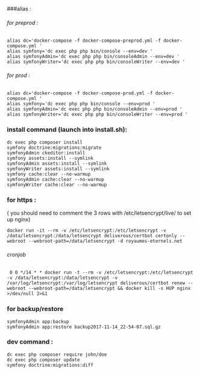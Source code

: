 ###alias : 

###### for preprod :

````
alias dc='docker-compose -f docker-compose-preprod.yml -f docker-compose.yml '
alias symfony='dc exec php php bin/console --env=dev '
alias symfonyAdmin='dc exec php php bin/consoleAdmin --env=dev '
alias symfonyWriter='dc exec php php bin/consoleWriter --env=dev '
````

###### for prod :

````
alias dc='docker-compose -f docker-compose-prod.yml -f docker-compose.yml '
alias symfony='dc exec php php bin/console --env=prod '
alias symfonyAdmin='dc exec php php bin/consoleAdmin --env=prod '
alias symfonyWriter='dc exec php php bin/consoleWriter --env=prod '
````

### install command (launch into install.sh):

````
dc exec php composer install
symfony doctrine:migrations:migrate
symfonyAdmin ckeditor:install
symfony assets:install --symlink
symfonyAdmin assets:install --symlink
symfonyWriter assets:install --symlink
symfony cache:clear --no-warmup
symfonyAdmin cache:clear --no-warmup
symfonyWriter cache:clear --no-warmup
````

### for https : 

( you should need to comment the 3 rows with /etc/letsencrypt/live/ to set up nginx)

````
docker run -it --rm -v /etc/letsencrypt:/etc/letsencrypt -v /data/letsencrypt:/data/letsencrypt deliverous/certbot certonly --webroot --webroot-path=/data/letsencrypt -d royaumes-eternels.net
````
###### cronjob

````
 0 0 */14 * * docker run -t --rm -v /etc/letsencrypt:/etc/letsencrypt -v /data/letsencrypt:/data/letsencrypt -v /var/log/letsencrypt:/var/log/letsencrypt deliverous/certbot renew --webroot --webroot-path=/data/letsencrypt && docker kill -s HUP nginx >/dev/null 2>&1
````

### for backup/restore

````
symfonyAdmin app:backup
symfonyAdmin app:restore backup2017-11-14_22-54-07.sql.gz
````

### dev command :


````
dc exec php composer require john/doe
dc exec php composer update
symfony doctrine:migrations:diff 
````
